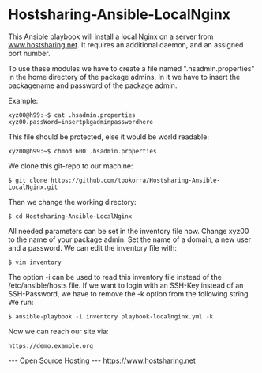 Hostsharing-Ansible-LocalNginx
==============================
This Ansible playbook will install a local Nginx on a server from www.hostsharing.net.
It requires an additional daemon, and an assigned port number.

To use these modules we have to create a file named ".hsadmin.properties" in the home directory of the package admins. In it we have to insert the packagename and password of the package admin. 

Example:

    xyz00@h99:~$ cat .hsadmin.properties 
    xyz00.passWord=insertpkgadminpasswordhere

This file should be protected, else it would be world readable:

    xyz00@h99:~$ chmod 600 .hsadmin.properties

We clone this git-repo to our machine:

    $ git clone https://github.com/tpokorra/Hostsharing-Ansible-LocalNginx.git

Then we change the working directory:

    $ cd Hostsharing-Ansible-LocalNginx

All needed parameters can be set in the inventory file now. Change xyz00 to the name of your package admin. Set the name of a domain, a new user and a password. We can edit the inventory file with:

    $ vim inventory
    
The option -i can be used to read this inventory file instead of the /etc/ansible/hosts file. If we want to login with an SSH-Key instead of an SSH-Password, we have to remove the -k option from the following string. We run:

    $ ansible-playbook -i inventory playbook-localnginx.yml -k

Now we can reach our site via:

    https://demo.example.org

--- Open Source Hosting ---
 https://www.hostsharing.net
